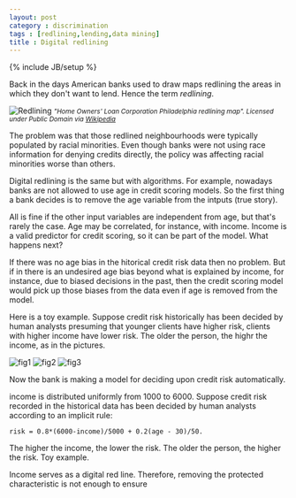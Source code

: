 ```yaml
---
layout: post
category : discrimination
tags : [redlining,lending,data mining]
title : Digital redlining
---
```

{% include JB/setup %}

Back in the days American banks used to draw maps redlining the areas in which they don't want to lend. Hence the term *redlining*.

![Redlining](http://zliobaite.github.io/assets/redlining.jpg) 
*<small> "Home Owners' Loan Corporation Philadelphia redlining map". Licensed under Public Domain via [Wikipedia](http://en.wikipedia.org/wiki/File:Home_Owners%27_Loan_Corporation_Philadelphia_redlining_map.jpg#/media/File:Home_Owners%27_Loan_Corporation_Philadelphia_redlining_map.jpg)</small>*

The problem was that those redlined neighbourhoods were typically populated by racial minorities. Even though banks were not using race information for denying credits directly, the policy was affecting racial minorities worse than others.  

Digital redlining is the same but with algorithms. For example, nowadays banks are not allowed to use age in credit scoring models. So the first thing a bank decides is to remove the age variable from the intputs (true story). 

All is fine if the other input variables are independent from age, but that's rarely the case. Age may be correlated, for instance, with income. Income is a valid predictor for credit scoring, so it can be part of the model. What happens next?

If there was no age bias in the hitorical credit risk data then no problem. But if in there is an undesired age bias beyond what is explained by income, for instance, due to biased decisions in the past, then the credit scoring model would pick up those biases from the data even if age is removed from the model. 

Here is a toy example. Suppose credit risk historically has been decided by human analysts presuming that younger clients have higher risk, clients with higher income have lower risk. The older the person, the highr the income, as in the pictures. 

![fig1](http://zliobaite.github.io/assets/fig_risk_age.png)
![fig2](http://zliobaite.github.io/assets/fig_risk_income.png)
![fig3](http://zliobaite.github.io/assets/fig_income_age.png)

Now the bank is making a model for deciding upon credit risk automatically. 

income is distributed uniformly from 1000 to 6000. Suppose credit risk recorded in the historical data has been decided by human analysts according to an implicit rule: 

	risk = 0.8*(6000-income)/5000 + 0.2(age - 30)/50. 

The higher the income, the lower the risk. The older the person, the higher the risk. Toy example. 




Income serves as a digital red line. 
Therefore, removing the protected characteristic is not enough to ensure 

